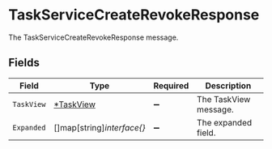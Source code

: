 # TaskServiceCreateRevokeResponse

The TaskServiceCreateRevokeResponse message.


## Fields

| Field                                        | Type                                         | Required                                     | Description                                  |
| -------------------------------------------- | -------------------------------------------- | -------------------------------------------- | -------------------------------------------- |
| `TaskView`                                   | [*TaskView](../../models/shared/taskview.md) | :heavy_minus_sign:                           | The TaskView message.                        |
| `Expanded`                                   | []map[string]*interface{}*                   | :heavy_minus_sign:                           | The expanded field.                          |